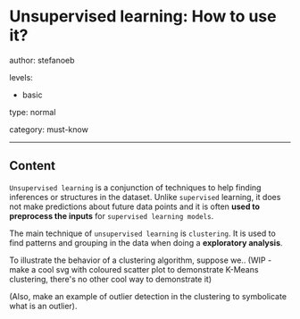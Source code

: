 # Unsupervised learning: How to use it?
author: stefanoeb

levels:

  - basic

type: normal

category: must-know

---
## Content

`Unsupervised learning` is a conjunction of techniques to help finding inferences or structures in the dataset. Unlike `supervised` learning, it does not make predictions about future data points and it is often **used to preprocess the inputs** for `supervised learning models`.

The main technique of `unsupervised learning` is `clustering`. It is used to find patterns and grouping in the data when doing a **exploratory analysis**.

To illustrate the behavior of a clustering algorithm, suppose we..
(WIP - make a cool svg with coloured scatter plot to demonstrate K-Means clustering, there's no other cool way to demonstrate it)

(Also, make an example of outlier detection in the clustering to symbolicate what is an outlier).
